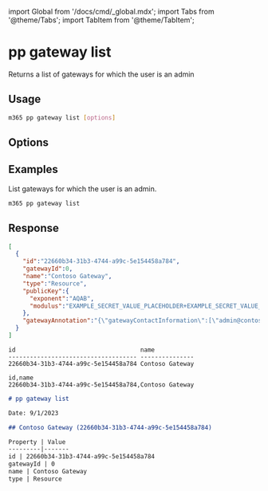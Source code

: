 <!-- DISCLAIMER: All secrets, passwords, and sensitive values in this document are examples only and not real credentials. -->
import Global from '/docs/cmd/_global.mdx';
import Tabs from '@theme/Tabs';
import TabItem from '@theme/TabItem';

# pp gateway list

Returns a list of gateways for which the user is an admin

## Usage

```sh
m365 pp gateway list [options]
```

## Options

<Global />

## Examples

List gateways for which the user is an admin.

```sh
m365 pp gateway list
```

## Response

<Tabs>
  <TabItem value="JSON">

  ```json
  [
    {
      "id":"22660b34-31b3-4744-a99c-5e154458a784",
      "gatewayId":0,
      "name":"Contoso Gateway",
      "type":"Resource",
      "publicKey":{
        "exponent":"AQAB",
        "modulus":"EXAMPLE_SECRET_VALUE_PLACEHOLDER+EXAMPLE_SECRET_VALUE_PLACEHOLDER+sH6MRf/+EXAMPLE_SECRET_VALUE_PLACEHOLDER/EXAMPLE_SECRET_VALUE_PLACEHOLDER+gwuE5bjnmjazFljQ5sOP0VdA0fRoId3+nI7n1rSgRq265jNHX84HZbm2D/Pk8C0dElTmYEswGPDWEJQ=="
      },
      "gatewayAnnotation":"{\"gatewayContactInformation\":[\"admin@contoso.onmicrosoft.com\"],\"gatewayVersion\":\"3000.122.8\",\"gatewayWitnessString\":\"{\\"EncryptedResult\\":\\"EXAMPLE_SECRET_VALUE_PLACEHOLDER/KTJXpw9/1SiyhpO+EXAMPLE_SECRET_VALUE_PLACEHOLDER+XGB/lQ==\\",\\"IV\\":\\"QxCYjHEl8Ab9i78ZBYpnDw==\\",\\"Signature\\":\\"EXAMPLE_SECRET_VALUE_PLACEHOLDER=\\"}\",\"gatewayMachine\":\"SPFxDevelop\",\"gatewaySalt\":\"rA1M34AdgdCbOYQMvo/izA==\",\"gatewayWitnessStringLegacy\":null,\"gatewaySaltLegacy\":null,\"gatewayDepartment\":null,\"gatewayVirtualNetworkSubnetId\":null}"
    }
  ]
  ```

  </TabItem>
  <TabItem value="Text">

  ```text
  id                                   name
  ------------------------------------ ---------------
  22660b34-31b3-4744-a99c-5e154458a784 Contoso Gateway
  ```

  </TabItem>
  <TabItem value="CSV">

  ```csv
  id,name
  22660b34-31b3-4744-a99c-5e154458a784,Contoso Gateway
  ```

  </TabItem>
  <TabItem value="Markdown">

  ```md
  # pp gateway list

  Date: 9/1/2023

  ## Contoso Gateway (22660b34-31b3-4744-a99c-5e154458a784)
  
  Property | Value
  ---------|-------
  id | 22660b34-31b3-4744-a99c-5e154458a784
  gatewayId | 0
  name | Contoso Gateway
  type | Resource
  ```

  </TabItem>
</Tabs>
